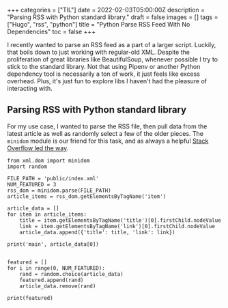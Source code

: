 +++
categories = ["TIL"]
date = 2022-02-03T05:00:00Z
description = "Parsing RSS with Python standard library."
draft = false
images = []
tags = ["Hugo", "rss", "python"]
title = "Python Parse RSS Feed With No Dependencies"
toc = false
+++

I recently wanted to parse an RSS feed as a part of a larger script. Luckily, that boils down to just working with regular-old XML. Despite the proliferation of great libraries like BeautifulSoup, whenever possible I try to stick to the standard library. Not that using Pipenv or another Python dependency tool is necessarily a ton of work, it just feels like excess overhead. Plus, it's just fun to explore libs I haven't had the pleasure of interacting with.

## Parsing RSS with Python standard library

For my use case, I wanted to parse the RSS file, then pull data from the latest article as well as randomly select a few of the older pieces. The `minidom` module is our friend for this task, and as always a helpful [Stack Overflow led the way](https://codereview.stackexchange.com/questions/182363/parse-atom-rss-feed-with-xml-dom-minidom).

```
from xml.dom import minidom
import random

FILE_PATH = 'public/index.xml'
NUM_FEATURED = 3
rss_dom = minidom.parse(FILE_PATH)
article_items = rss_dom.getElementsByTagName('item')

article_data = []
for item in article_items:
    title = item.getElementsByTagName('title')[0].firstChild.nodeValue
    link = item.getElementsByTagName('link')[0].firstChild.nodeValue
    article_data.append({'title': title, 'link': link})

print('main', article_data[0])


featured = []
for i in range(0, NUM_FEATURED):
    rand = random.choice(article_data)
    featured.append(rand)
    article_data.remove(rand)

print(featured)

```
